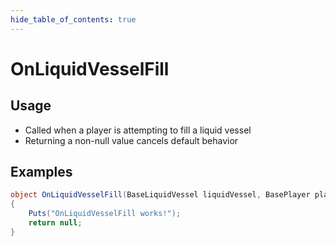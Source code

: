 ```yaml
---
hide_table_of_contents: true
---
```


# OnLiquidVesselFill

## Usage

* Called when a player is attempting to fill a liquid vessel
* Returning a non-null value cancels default behavior

## Examples

```csharp title=""
object OnLiquidVesselFill(BaseLiquidVessel liquidVessel, BasePlayer player, LiquidContainer facingLiquidContainer)
{
    Puts("OnLiquidVesselFill works!");
    return null;
}
```
